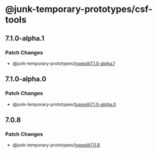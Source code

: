 # @junk-temporary-prototypes/csf-tools

## 7.1.0-alpha.1

### Patch Changes

- @junk-temporary-prototypes/types@7.1.0-alpha.1

## 7.1.0-alpha.0

### Patch Changes

- @junk-temporary-prototypes/types@7.1.0-alpha.0

## 7.0.8

### Patch Changes

- @junk-temporary-prototypes/types@7.0.8
